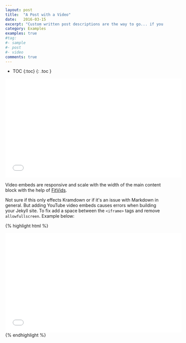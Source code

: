 ```yaml
---
layout: post
title:  "A Post with a Video"
date:   2016-03-15
excerpt: "Custom written post descriptions are the way to go... if you're not lazy."
category: Examples
examples: true
#tag:
#- sample
#- post
#- video
comments: true
---
```


* TOC
{:toc}
{: .toc }

<iframe width="560" height="315" src="//www.youtube.com/embed/SU3kYxJmWuQ" frameborder="0"> </iframe>

Video embeds are responsive and scale with the width of the main content block with the help of [FitVids](http://fitvidsjs.com/).

Not sure if this only effects Kramdown or if it's an issue with Markdown in general. But adding YouTube video embeds causes errors when building your Jekyll site. To fix add a space between the `<iframe>` tags and remove `allowfullscreen`. Example below:

{% highlight html %}
<iframe width="560" height="315" src="//www.youtube.com/embed/SU3kYxJmWuQ" frameborder="0"> </iframe>
{% endhighlight %}
